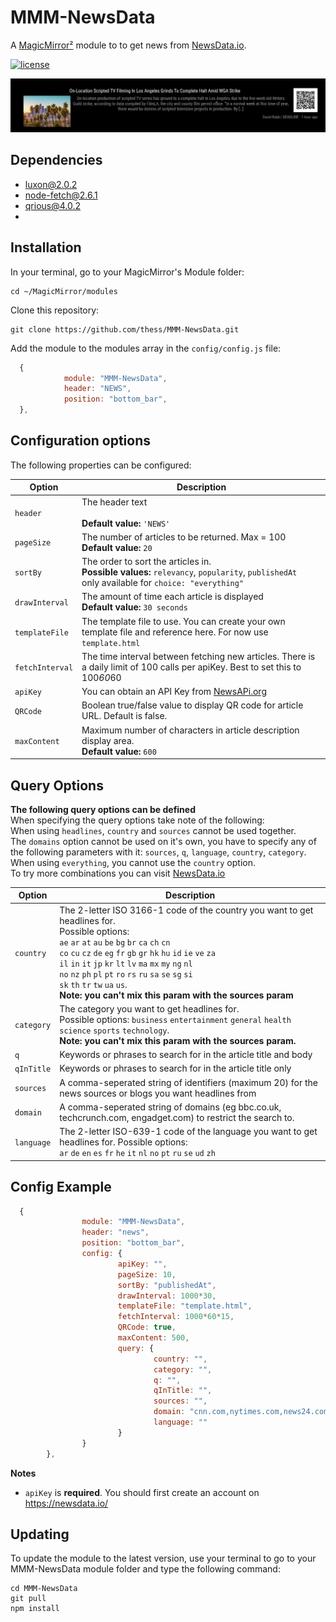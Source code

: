 # MMM-NewsData


A [MagicMirror²](https://magicmirror.builders) module to to get news from [NewsData.io](https://newsdata.io/).

[![license](https://img.shields.io/github/license/mashape/apistatus.svg)](LICENSE)


![Example](screen1.PNG) 

## Dependencies
- luxon@2.0.2
- node-fetch@2.6.1
- qrious@4.0.2
- 
## Installation

In your terminal, go to your MagicMirror's Module folder:
````
cd ~/MagicMirror/modules
````

Clone this repository:
````
git clone https://github.com/thess/MMM-NewsData.git
````

Add the module to the modules array in the `config/config.js` file:
````javascript
  {
			module: "MMM-NewsData",
			header: "NEWS",
			position: "bottom_bar",
  },
````

## Configuration options

The following properties can be configured:


| Option                       | Description
| ---------------------------- | -----------
| `header`                     | The header text <br><br> **Default value:** `'NEWS'`
| `pageSize`                   | The number of articles to be returned. Max = 100 <br> **Default value:** `20`
| `sortBy`                     | The order to sort the articles in. <br> **Possible values:** `relevancy`, `popularity`, `publishedAt` <br> only available for `choice: "everything"`
| `drawInterval`               | The amount of time each article is displayed <br> **Default value:** `30 seconds`
| `templateFile`               | The template file to use. You can create your own template file and reference here. For now use `template.html`
| `fetchInterval`              | The time interval between fetching new articles. There is a daily limit of 100 calls per apiKey. Best to set this to 100*60*60 
| `apiKey`                     | You can obtain an API Key from [NewsAPi.org](https://newsapi.org/)
| `QRCode`                     | Boolean true/false value to display QR code for article URL. Default is false.
| `maxContent`                 | Maximum number of characters in article description display area. <br> **Default value:** `600`

## Query Options

**The following query options can be defined** <br>
When specifying the query options take note of the following: <br>
When using `headlines`, `country` and `sources` cannot be used together. <br>The `domains` option cannot be used on it's own, you have to specify any of the following parameters with it: `sources`, `q`, `language`, `country`, `category`. <br>When using `everything`, you cannot use the `country` option. <br>To try more combinations you can visit [NewsData.io](https://newsdata.io/) 

| Option                       | Description
| ---------------------------- | -----------
| `country`                    | The 2-letter ISO 3166-1 code of the country you want to get headlines for. <br>Possible options: <br> `ae` `ar` `at` `au` `be` `bg` `br` `ca` `ch` `cn` <br> `co` `cu` `cz` `de` `eg` `fr` `gb` `gr` `hk` `hu` `id` `ie` `ve` `za` <br> `il` `in` `it` `jp` `kr` `lt` `lv` `ma` `mx` `my` `ng` `nl` <br> `no` `nz` `ph` `pl` `pt` `ro` `rs` `ru` `sa` `se` `sg` `si` <br> `sk` `th` `tr` `tw` `ua` `us`. <br> **Note: you can't mix this param with the sources param**
| `category`                   | The category you want to get headlines for. <br> Possible options: `business` `entertainment` `general` `health` `science` `sports` `technology`. <br> **Note: you can't mix this param with the sources param.**
| `q`                          | Keywords or phrases to search for in the article title and body
| `qInTitle`                   | Keywords or phrases to search for in the article title only
| `sources`                    | A comma-seperated string of identifiers (maximum 20) for the news sources or blogs you want headlines from 
| `domain`                      | A comma-seperated string of domains (eg bbc.co.uk, techcrunch.com, engadget.com) to restrict the search to.
| `language`                   | The 2-letter ISO-639-1 code of the language you want to get headlines for. Possible options: <br> `ar` `de` `en` `es` `fr` `he` `it` `nl` `no` `pt` `ru` `se` `ud` `zh`


## Config Example
````javascript
  {
                module: "MMM-NewsData",
                header: "news",
                position: "bottom_bar",
                config: {
                        apiKey: "",
                        pageSize: 10,
                        sortBy: "publishedAt",
                        drawInterval: 1000*30,
                        templateFile: "template.html",
                        fetchInterval: 1000*60*15,
                        QRCode: true,
                        maxContent: 500,
                        query: {
                                country: "",
                                category: "",
                                q: "",
                                qInTitle: "",
                                sources: "",
                                domain: "cnn.com,nytimes.com,news24.com",
                                language: ""
                        }
                }
        },
````

**Notes** 
* `apiKey` is **required**. You should first create an account on https://newsdata.io/ 

## Updating

To update the module to the latest version, use your terminal to go to your MMM-NewsData module folder and type the following command:

````
cd MMM-NewsData
git pull
npm install
```` 

